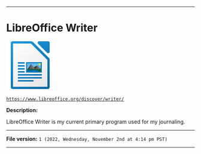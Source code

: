 
***

# LibreOffice Writer

<img alt="LibreOffice Writer logo failed to load. Click/tap here to attempt to view it" src="/Tools/LibreOffice/Graphics/Logo/LibreOffice_6.1_Writer_Icon.svg" width="128"/> 

[`https://www.libreoffice.org/discover/writer/`](https://www.libreoffice.org/discover/writer/)

**Description:** 

LibreOffice Writer is my current primary program used for my journaling.

***

**File version:** `1 (2022, Wednesday, November 2nd at 4:14 pm PST)`

***
